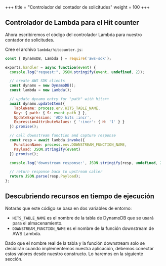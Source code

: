 +++
title = "Controlador del contador de solicitudes"
weight = 100
+++

## Controlador de Lambda para el Hit counter

Ahora escribiremos el código del controlador Lambda para nuestro contador de solicitudes.

Cree el archivo `lambda/hitcounter.js`:

```js
const { DynamoDB, Lambda } = require('aws-sdk');

exports.handler = async function(event) {
  console.log("request:", JSON.stringify(event, undefined, 2));

  // create AWS SDK clients
  const dynamo = new DynamoDB();
  const lambda = new Lambda();

  // update dynamo entry for "path" with hits++
  await dynamo.updateItem({
    TableName: process.env.HITS_TABLE_NAME,
    Key: { path: { S: event.path } },
    UpdateExpression: 'ADD hits :incr',
    ExpressionAttributeValues: { ':incr': { N: '1' } }
  }).promise();

  // call downstream function and capture response
  const resp = await lambda.invoke({
    FunctionName: process.env.DOWNSTREAM_FUNCTION_NAME,
    Payload: JSON.stringify(event)
  }).promise();

  console.log('downstream response:', JSON.stringify(resp, undefined, 2));

  // return response back to upstream caller
  return JSON.parse(resp.Payload);
};
```

##  Descubriendo recursos en tiempo de ejecución 

Notarás que este código se basa en dos variables de entorno: 

 * `HITS_TABLE_NAME` es el nombre de la tabla de DynamoDB que se usará para el almacenamiento. 
 * `DOWNSTREAM_FUNCTION_NAME` es el nombre de la función downstream de AWS Lambda.

Dado que el nombre real de la tabla y la función downstream solo se decidirán cuando implementemos nuestra aplicación, debemos conectar estos valores desde nuestro constructo. Lo haremos en la siguiente sección.

